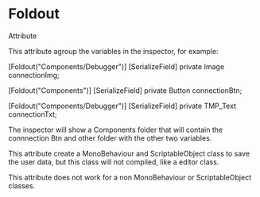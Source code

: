 # Foldout

Attribute

This attribute agroup the variables in the inspector, for example:

[Foldout("Components/Debugger")]
[SerializeField] private Image connectionImg;

[Foldout("Components")]
[SerializeField] private Button connectionBtn;

[Foldout("Components/Debugger")]
[SerializeField] private TMP_Text connectionTxt;

The inspector will show a Components folder that will contain the connnection Btn and other folder with the other two variables.

This attribute create a MonoBehaviour and ScriptableObject class to save the user data, but this class will not compiled, like a editor class.

This attribute does not work for a non MonoBehaviour or ScriptableObject classes.
